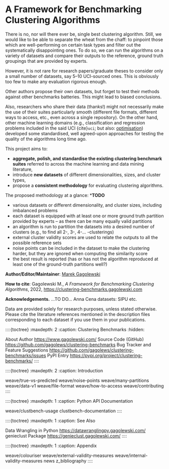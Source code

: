 A Framework for Benchmarking Clustering Algorithms
==================================================

<!--
::::{epigraph}
**Genie finds meaningful clusters and is fast even on large data sets.**
::::
-->

<!--
.. image:: _static/img/genie_toy_example.png
    :class: img-right-align-always
    :alt: Genie
    :width: 128px
-->

There is no, nor will there ever be, single best clustering algorithm.
Still, we would like to be able to separate the wheat from the chaff:
to pinpoint those which are well-performing on certain task types
and filter out the systematically disappointing ones.
To do so, we can run the algorithms on a variety of datasets
and compare their outputs to the reference, ground truth groupings
that are provided by experts.

However, it is not rare for research papers/graduate theses to consider
only a small number of datasets, say 5–10 UCI-sourced ones.
This is obviously too few to make any evaluation rigorous enough.

Other authors propose their own datasets, but forget to test their methods
against other benchmarks batteries. This might lead to biased conclusions.

Also, researchers who share their data (thanks!) might not necessarily make
the use of their suites particularly smooth (different file formats,
different ways to access, etc., even across a single repository).
On the other hand, other machine learning domains
(e.g., classification and regression problems included in the said UCI
{cite}`uci`; but also: [optimisation](https://en.wikipedia.org/wiki/Test_functions_for_optimization))
developed some standardised, well agreed-upon approaches for testing
the quality of the algorithms long time ago.


This project aims to:

* **aggregate, polish, and standardise the existing clustering benchmark suites**
    referred to across the machine learning and data mining literature,
* introduce **new datasets** of different dimensionalities,
    sizes, and cluster types,
* propose a **consistent methodology** for evaluating clustering algorithms.


The proposed methodology at a glance: ***TODO**

* various datasets or different dimensionality, and cluster sizes, including imbalanced problems
* each dataset is equipped with at least one or more ground truth partition provided by experts – as there can be many equally valid partitions
* an algorithm is run to partition the datasets into a desired number of clusters (e.g., to find all 2-, 3-, 4-... -clusterings)
* external cluster validity scores are used to relate the outputs to all the possible reference sets
* noise points can be included in the dataset to make the clustering harder,
but they are ignored when computing the similarity score
* the best result is reported (has or has not the algorithm reproduced at least one of the ground-truth partitions well?)


**Author/Editor/Maintainer**: [Marek Gagolewski](https://www.gagolewski.com)

**How to cite**: Gagolewski M., *A Framework for Benchmarking Clustering Algorithms*,
2022, <https://clustering-benchmarks.gagolewski.com>

**Acknowledgements.**
...TO DO...
Anna Cena
datasets: SIPU etc.

Data are provided solely for research purposes, unless stated otherwise.
Please cite the literature references mentioned in the description files
corresponding to each dataset if you use them in your publications.





::::{toctree}
:maxdepth: 2
:caption: Clustering Benchmarks
:hidden:

About <self>
Author <https://www.gagolewski.com/>
Source Code (GitHub) <https://github.com/gagolews/clustering-benchmarks>
Bug Tracker and Feature Suggestions <https://github.com/gagolews/clustering-benchmarks/issues>
PyPI Entry <https://pypi.org/project/clustering-benchmarks/>
::::


::::{toctree}
:maxdepth: 2
:caption: Introduction

weave/true-vs-predicted
weave/noise-points
weave/many-partitions
weave/data-v1
weave/file-format
weave/how-to-access
weave/contributing
::::


::::{toctree}
:maxdepth: 1
:caption: Python API Documentation

weave/clustbench-usage
clustbench-documentation
::::


::::{toctree}
:maxdepth: 1
:caption: See Also

Data Wrangling in Python <https://datawranglingpy.gagolewski.com/>
genieclust Package <https://genieclust.gagolewski.com/>
::::


::::{toctree}
:maxdepth: 1
:caption: Appendix

weave/colouriser
weave/external-validity-measures
weave/internal-validity-measures
news
z_bibliography
::::
